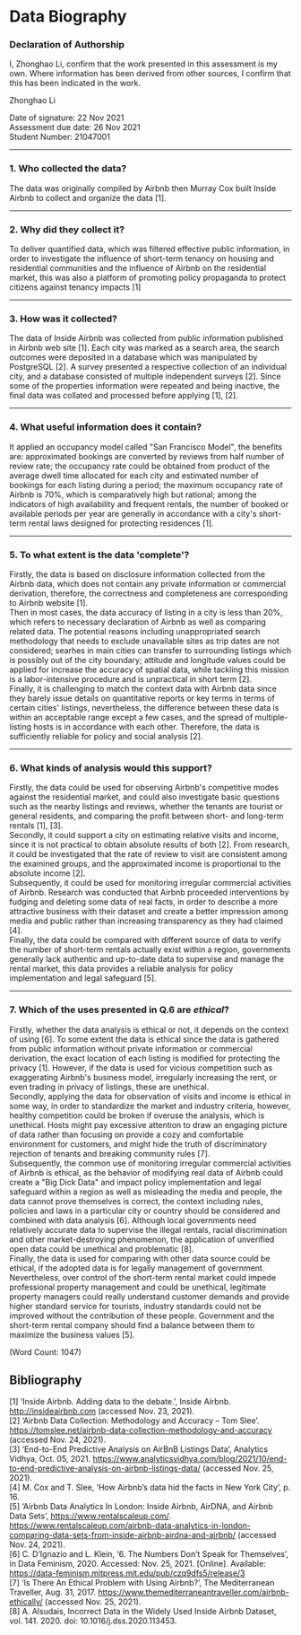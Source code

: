 # Data Biography

### Declaration of Authorship

I, Zhonghao Li, confirm that the work presented in this assessment is my own. Where information has been derived from other sources, I confirm that this has been indicated in the work.

Zhonghao Li

Date of signature: 22 Nov 2021 <br/>
Assessment due date: 26 Nov 2021 <br/>
Student Number: 21047001

---

### 1. Who collected the data?

The data was originally compiled by Airbnb then Murray Cox built Inside Airbnb to collect and organize the data [1].

---

### 2. Why did they collect it?

To deliver quantified data, which was filtered effective public information, in order to investigate the influence of short-term tenancy on housing and residential communities and the influence of Airbnb on the residential market, this was also a platform of promoting policy propaganda to protect citizens against tenancy impacts [1]

---

### 3. How was it collected?

The data of Inside Airbnb was collected from public information published in Airbnb web site [1]. Each city was marked as a search area, the search outcomes were deposited in a database which was manipulated by PostgreSQL [2]. A survey presented a respective collection of an individual city, and a database consisted of multiple independent surveys [2]. Since some of the properties information were repeated and being inactive, the final data was collated and processed before applying  [1], [2].

---

### 4. What useful information does it contain?

It applied an occupancy model called "San Francisco Model", the benefits are: approximated bookings are converted by reviews from half number of review rate; the occupancy rate could be obtained from product of the average dwell time allocated for each city and estimated number of bookings for each listing during a period; the maximum occupancy rate of Airbnb is 70%, which is comparatively high but rational; among the indicators of high availability and frequent rentals, the number of booked or available periods per year are generally in accordance with a city's short-term rental laws designed for protecting residences [1].

---

### 5. To what extent is the data 'complete'?

Firstly, the data is based on disclosure information collected from the Airbnb data, which does not contain any private information or commercial derivation, therefore, the correctness and completeness are corresponding to Airbnb website [1]. <br/>
Then in most cases, the data accuracy of listing in a city is less than 20%, which refers to necessary declaration of Airbnb as well as comparing related data. The potential reasons including unappropriated search methodology that needs to exclude unavailable sites as trip dates are not considered; searhes in main cities can transfer to surrounding listings which is possibly out of the city boundary; attitude and longitude values could be applied for increase the accuracy of spatial data, while tackling this mission is a labor-intensive procedure and is unpractical in short term [2]. <br/>
Finally, it is challenging to match the context data with Airbnb data since they barely issue details on quantitative reports or key terms in terms of certain cities' listings, nevertheless, the difference between these data is within an acceptable range except a few cases, and the spread of multiple-listing hosts is in accordance with each other. Therefore, the data is sufficiently reliable for policy and social analysis [2].

---

### 6. What kinds of analysis would this support?

Firstly, the data could be used for observing Airbnb's competitive modes against the residential market, and could also investigate basic questions such as the nearby listings and reviews, whether the tenants are tourist or general residents, and comparing the profit between short- and long-term rentals [1], [3]. <br/>
Secondly, it could support a city on estimating relative visits and income, since it is not practical to obtain absolute results of both [2]. From research, it could be investigated that the rate of review to visit are consistent among the examined groups, and the approximated income is proportional to the absolute income [2]. <br/>
Subsequently, it could be used for monitoring irregular commercial activities of Airbnb. Research was conducted that Airbnb proceeded interventions by fudging and deleting some data of real facts, in order to describe a more attractive business with their dataset and create a better impression among media and public rather than increasing transparency as they had claimed [4]. <br/>
Finally, the data could be compared with different source of data to verify the number of short-term rentals actually exist within a region, governments generally lack authentic and up-to-date data to supervise and manage the rental market, this data provides a reliable analysis for policy implementation and legal safeguard  [5].

---

### 7. Which of the uses presented in Q.6 are _ethical_?

Firstly, whether the data analysis is ethical or not, it depends on the context of using [6].  To some extent the data is ethical since the data is gathered from public information without private information or commercial derivation, the exact location of each listing is modified for protecting the privacy [1]. However, if the data is used for vicious competition such as exaggerating Airbnb's business model, irregularly increasing the rent, or even trading in privacy of listings, these are unethical. <br/>
Secondly, applying the data for observation of visits and income is ethical in some way, in order to standardize the market and industry criteria, however, healthy competition could be broken if overuse the analysis, which is unethical. Hosts might pay excessive attention to draw an engaging picture of data rather than focusing on provide a cozy and comfortable environment for customers, and might hide the truth of discriminatory rejection of tenants and breaking community rules [7]. <br/>
Subsequently, the common use of monitoring irregular commercial activities of Airbnb is ethical, as the behavior of modifying real data of Airbnb could create a "Big Dick Data" and impact policy implementation and legal safeguard within a region as well as misleading the media and people, the data cannot prove themselves is correct, the context including rules, policies and laws in a particular city or country should be considered and combined with data analysis [6]. Although local governments need relatively accurate data to supervise the illegal rentals, racial discrimination and other market-destroying phenomenon, the application of unverified open data could be unethical and problematic [8]. <br/>
Finally, the data is used for comparing with other data source could be ethical, if the adopted data is for legally management of government. Nevertheless, over control of the short-term rental market could impede professional property management and could be unethical, legitimate property managers could really understand customer demands and provide higher standard service for tourists, industry standards could not be improved without the contribution of these people. Government and the short-term rental company should find a balance between them to maximize the business values [5].

(Word Count: 1047)

## Bibliography
[1]	‘Inside Airbnb. Adding data to the debate.’, Inside Airbnb. http://insideairbnb.com (accessed Nov. 23, 2021). <br/>
[2]	‘Airbnb Data Collection: Methodology and Accuracy – Tom Slee’. https://tomslee.net/airbnb-data-collection-methodology-and-accuracy (accessed Nov. 24, 2021). <br/>
[3]	‘End-to-End Predictive Analysis on AirBnB Listings Data’, Analytics Vidhya, Oct. 05, 2021. https://www.analyticsvidhya.com/blog/2021/10/end-to-end-predictive-analysis-on-airbnb-listings-data/ (accessed Nov. 25, 2021). <br/>
[4]	M. Cox and T. Slee, ‘How Airbnb’s data hid the facts in New York City’, p. 16. <br/>
[5]	‘Airbnb Data Analytics In London: Inside Airbnb, AirDNA, and Airbnb Data Sets’, https://www.rentalscaleup.com/. https://www.rentalscaleup.com/airbnb-data-analytics-in-london-comparing-data-sets-from-inside-airbnb-airdna-and-airbnb/ (accessed Nov. 24, 2021). <br/>
[6]	C. D’Ignazio and L. Klein, ‘6. The Numbers Don’t Speak for Themselves’, in Data Feminism, 2020. Accessed: Nov. 25, 2021. [Online]. Available: https://data-feminism.mitpress.mit.edu/pub/czq9dfs5/release/3 <br/>
[7]	‘Is There An Ethical Problem with Using Airbnb?’, The Mediterranean Traveller, Aug. 31, 2017. https://www.themediterraneantraveller.com/airbnb-ethically/ (accessed Nov. 25, 2021). <br/>
[8]	A. Alsudais, Incorrect Data in the Widely Used Inside Airbnb Dataset, vol. 141. 2020. doi: 10.1016/j.dss.2020.113453.


